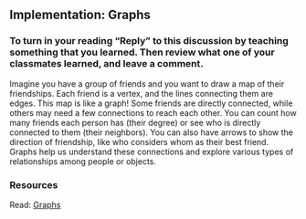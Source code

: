 ## Implementation: Graphs

### To turn in your reading “Reply” to this discussion by teaching something that you learned. Then review what one of your classmates learned, and leave a comment.

Imagine you have a group of friends and you want to draw a map of their friendships. Each friend is a vertex, and the lines connecting them are edges. This map is like a graph! Some friends are directly connected, while others may need a few connections to reach each other. You can count how many friends each person has (their degree) or see who is directly connected to them (their neighbors). You can also have arrows to show the direction of friendship, like who considers whom as their best friend. Graphs help us understand these connections and explore various types of relationships among people or objects.

### Resources

Read: [Graphs](https://codefellows.github.io/common_curriculum/data_structures_and_algorithms/Code_401/class-35/resources/graphs.html)